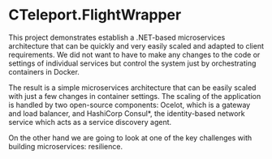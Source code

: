 # CTeleport.FlightWrapper

This project demonstrates establish a .NET-based microservices architecture that can be quickly and very easily scaled and adapted to client requirements.
We did not want to have to make any changes to the code or settings of individual services but control the system just by orchestrating containers in Docker.

The result is a simple microservices architecture that can be easily scaled with just a few changes in container settings. The scaling of 
the application is handled by two open-source components: Ocelot, which is a gateway and load balancer, and HashiCorp Consul*, the identity-based network 
service which acts as a service discovery agent.

On the other hand we are going to look at one of the key challenges with building microservices: resilience. 
